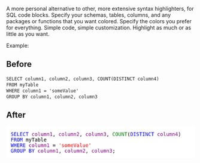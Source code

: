 A more personal alternative to other, more extensive syntax highlighters, for SQL code blocks. Specify your schemas, tables, columns, and any packages or functions that you want colored. Specify the colors you prefer for everything. Simple code, simple customization. Highlight as much or as little as you want.


Example: 

## Before

```
SELECT column1, column2, column3, COUNT(DISTINCT column4)  
FROM myTable 
WHERE column1 = 'someValue' 
GROUP BY column1, column2, column3    
```

## After

![Image of Highlighted Code Block](./ExampleOfHighlighting.png)

